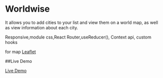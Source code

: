 # Worldwise

It allows you to add cities to your list and view them on a world map, as well as view information about each city.

Responsive,module css,React Router,useReducer(), Context api, custom hooks

for map [Leaflet](https://react-leaflet.js.org/)

##Live Demo

[Live Demo](https://cemmkandemir-worldise-app.vercel.app/)
